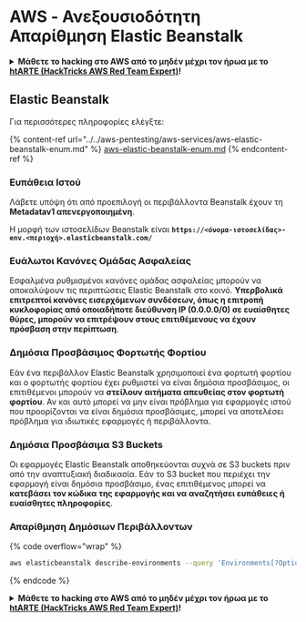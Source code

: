 # AWS - Ανεξουσιοδότητη Απαρίθμηση Elastic Beanstalk

<details>

<summary><strong>Μάθετε το hacking στο AWS από το μηδέν μέχρι τον ήρωα με το</strong> <a href="https://training.hacktricks.xyz/courses/arte"><strong>htARTE (HackTricks AWS Red Team Expert)</strong></a><strong>!</strong></summary>

Άλλοι τρόποι για να υποστηρίξετε το HackTricks:

* Εάν θέλετε να δείτε την **εταιρεία σας να διαφημίζεται στο HackTricks** ή να **κατεβάσετε το HackTricks σε μορφή PDF** ελέγξτε τα [**ΣΧΕΔΙΑ ΣΥΝΔΡΟΜΗΣ**](https://github.com/sponsors/carlospolop)!
* Αποκτήστε το [**επίσημο PEASS & HackTricks swag**](https://peass.creator-spring.com)
* Ανακαλύψτε [**The PEASS Family**](https://opensea.io/collection/the-peass-family), τη συλλογή μας από αποκλειστικά [**NFTs**](https://opensea.io/collection/the-peass-family)
* **Εγγραφείτε στη** 💬 [**ομάδα Discord**](https://discord.gg/hRep4RUj7f) ή στη [**ομάδα telegram**](https://t.me/peass) ή **ακολουθήστε** μας στο **Twitter** 🐦 [**@hacktricks_live**](https://twitter.com/hacktricks_live)**.**
* **Μοιραστείτε τα hacking tricks σας υποβάλλοντας PRs στα** [**HackTricks**](https://github.com/carlospolop/hacktricks) και [**HackTricks Cloud**](https://github.com/carlospolop/hacktricks-cloud) αποθετήρια του github.

</details>

## Elastic Beanstalk

Για περισσότερες πληροφορίες ελέγξτε:

{% content-ref url="../../aws-pentesting/aws-services/aws-elastic-beanstalk-enum.md" %}
[aws-elastic-beanstalk-enum.md](../../aws-pentesting/aws-services/aws-elastic-beanstalk-enum.md)
{% endcontent-ref %}

### Ευπάθεια Ιστού

Λάβετε υπόψη ότι από προεπιλογή οι περιβάλλοντα Beanstalk έχουν τη **Metadatav1 απενεργοποιημένη**.

Η μορφή των ιστοσελίδων Beanstalk είναι **`https://<όνομα-ιστοσελίδας>-env.<περιοχή>.elasticbeanstalk.com/`**

### Ευάλωτοι Κανόνες Ομάδας Ασφαλείας

Εσφαλμένα ρυθμισμένοι κανόνες ομάδας ασφαλείας μπορούν να αποκαλύψουν τις περιπτώσεις Elastic Beanstalk στο κοινό. **Υπερβολικά επιτρεπτοί κανόνες εισερχόμενων συνδέσεων, όπως η επιτροπή κυκλοφορίας από οποιαδήποτε διεύθυνση IP (0.0.0.0/0) σε ευαίσθητες θύρες, μπορούν να επιτρέψουν στους επιτιθέμενους να έχουν πρόσβαση στην περίπτωση**.

### Δημόσια Προσβάσιμος Φορτωτής Φορτίου

Εάν ένα περιβάλλον Elastic Beanstalk χρησιμοποιεί ένα φορτωτή φορτίου και ο φορτωτής φορτίου έχει ρυθμιστεί να είναι δημόσια προσβάσιμος, οι επιτιθέμενοι μπορούν να **στείλουν αιτήματα απευθείας στον φορτωτή φορτίου**. Αν και αυτό μπορεί να μην είναι πρόβλημα για εφαρμογές ιστού που προορίζονται να είναι δημόσια προσβάσιμες, μπορεί να αποτελέσει πρόβλημα για ιδιωτικές εφαρμογές ή περιβάλλοντα.

### Δημόσια Προσβάσιμα S3 Buckets

Οι εφαρμογές Elastic Beanstalk αποθηκεύονται συχνά σε S3 buckets πριν από την αναπτυξιακή διαδικασία. Εάν το S3 bucket που περιέχει την εφαρμογή είναι δημόσια προσβάσιμο, ένας επιτιθέμενος μπορεί να **κατεβάσει τον κώδικα της εφαρμογής και να αναζητήσει ευπάθειες ή ευαίσθητες πληροφορίες**.

### Απαρίθμηση Δημόσιων Περιβάλλοντων

{% code overflow="wrap" %}
```bash
aws elasticbeanstalk describe-environments --query 'Environments[?OptionSettings[?OptionName==`aws:elbv2:listener:80:defaultProcess` && contains(OptionValue, `redirect`)]].{EnvironmentName:EnvironmentName, ApplicationName:ApplicationName, Status:Status}' --output table
```
{% endcode %}

<details>

<summary><strong>Μάθετε το hacking στο AWS από το μηδέν μέχρι τον ήρωα με το</strong> <a href="https://training.hacktricks.xyz/courses/arte"><strong>htARTE (HackTricks AWS Red Team Expert)</strong></a><strong>!</strong></summary>

Άλλοι τρόποι για να υποστηρίξετε το HackTricks:

* Εάν θέλετε να δείτε την **εταιρεία σας να διαφημίζεται στο HackTricks** ή να **κατεβάσετε το HackTricks σε μορφή PDF** ελέγξτε τα [**ΣΧΕΔΙΑ ΣΥΝΔΡΟΜΗΣ**](https://github.com/sponsors/carlospolop)!
* Αποκτήστε το [**επίσημο PEASS & HackTricks swag**](https://peass.creator-spring.com)
* Ανακαλύψτε [**The PEASS Family**](https://opensea.io/collection/the-peass-family), τη συλλογή μας από αποκλειστικά [**NFTs**](https://opensea.io/collection/the-peass-family)
* **Εγγραφείτε στη** 💬 [**ομάδα Discord**](https://discord.gg/hRep4RUj7f) ή στη [**ομάδα telegram**](https://t.me/peass) ή **ακολουθήστε** μας στο **Twitter** 🐦 [**@hacktricks_live**](https://twitter.com/hacktricks_live)**.**
* **Μοιραστείτε τα hacking tricks σας υποβάλλοντας PRs στα** [**HackTricks**](https://github.com/carlospolop/hacktricks) και [**HackTricks Cloud**](https://github.com/carlospolop/hacktricks-cloud) αποθετήρια του github.

</details>
